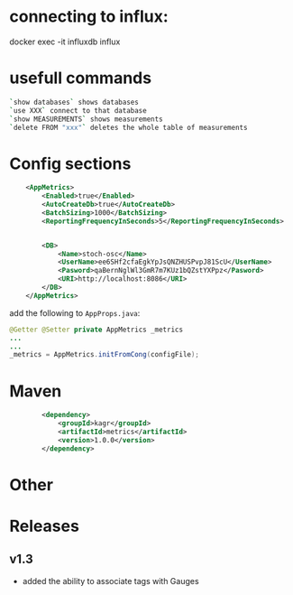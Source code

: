 # connecting to influx:
docker exec -it influxdb influx

# usefull commands
```bash
`show databases` shows databases
`use XXX` connect to that database
`show MEASUREMENTS` shows measurements
`delete FROM "xxx"` deletes the whole table of measurements
```

# Config sections

```xml
	<AppMetrics>
		<Enabled>true</Enabled>
		<AutoCreateDb>true</AutoCreateDb>
		<BatchSizing>1000</BatchSizing>
		<ReportingFrequencyInSeconds>5</ReportingFrequencyInSeconds>


		<DB>
			<Name>stoch-osc</Name>
			<UserName>ee6SHf2cfaEgkYpJsQNZHUSPvpJ81ScU</UserName>
			<Pasword>qaBernNglWl3GmR7m7KUz1bQZstYXPpz</Pasword>
			<URI>http://localhost:8086</URI>
		</DB>
	</AppMetrics>
```


add the following to `AppProps.java`:

```java
@Getter @Setter private AppMetrics _metrics
...
...
_metrics = AppMetrics.initFromCong(configFile);
```

# Maven

```xml
		<dependency>
			<groupId>kagr</groupId>
			<artifactId>metrics</artifactId>
			<version>1.0.0</version>
		</dependency>
```



# Other



# Releases
## v1.3

  * added the ability to associate tags with Gauges
  